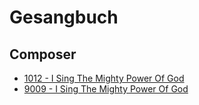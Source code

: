 # Gesangbuch

## Composer

- [1012 - I Sing The Mighty Power Of God](/hymns/1012.md)
- [9009 - I Sing The Mighty Power Of God](/hymns/9009.md)

